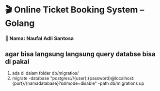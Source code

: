 # 🎬 Online Ticket Booking System – Golang

### 👤 Nama: Naufal Adli Santosa

## agar bisa langsung langsung query databse bisa di pakai 
1. ada di dalam folder db/migratios/
2. migrate -database "postgres://{user}:{password}@localhost:{port}/{namadatabase}?sslmode=disable" -path db/migrations up

